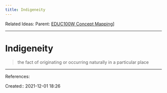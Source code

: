 ```yaml
---
title: Indigeneity
---
```

Related Ideas: 
Parent: [EDUC100W Concept Mapping](None)]
___
# Indigeneity
> the fact of originating or occurring naturally in a particular place



___
References:

Created:: 2021-12-01 18:26
